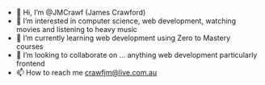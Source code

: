 - 👋 Hi, I’m @JMCrawf (James Crawford)
- 👀 I’m interested in computer science, web development, watching movies and listening to heavy music
- 🌱 I’m currently learning web development using Zero to Mastery courses
- 💞️ I’m looking to collaborate on ... anything web development particularly frontend
- 📫 How to reach me crawfjm@live.com.au

<!---
JMCrawf/JMCrawf is a ✨ special ✨ repository because its `README.md` (this file) appears on your GitHub profile.
You can click the Preview link to take a look at your changes.
--->

